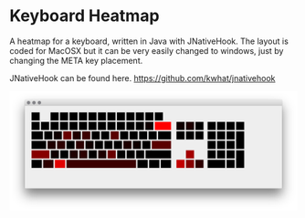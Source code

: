 Keyboard Heatmap
================
A heatmap for a keyboard, written in Java with JNativeHook. The layout is coded for MacOSX but it can be very easily changed to windows, just by changing the META key placement.

JNativeHook can be found here.
https://github.com/kwhat/jnativehook

![Screenshot](https://raw.githubusercontent.com/ollien/Keyboard-Heatmap/master/README_SCREENSHOT.png)
